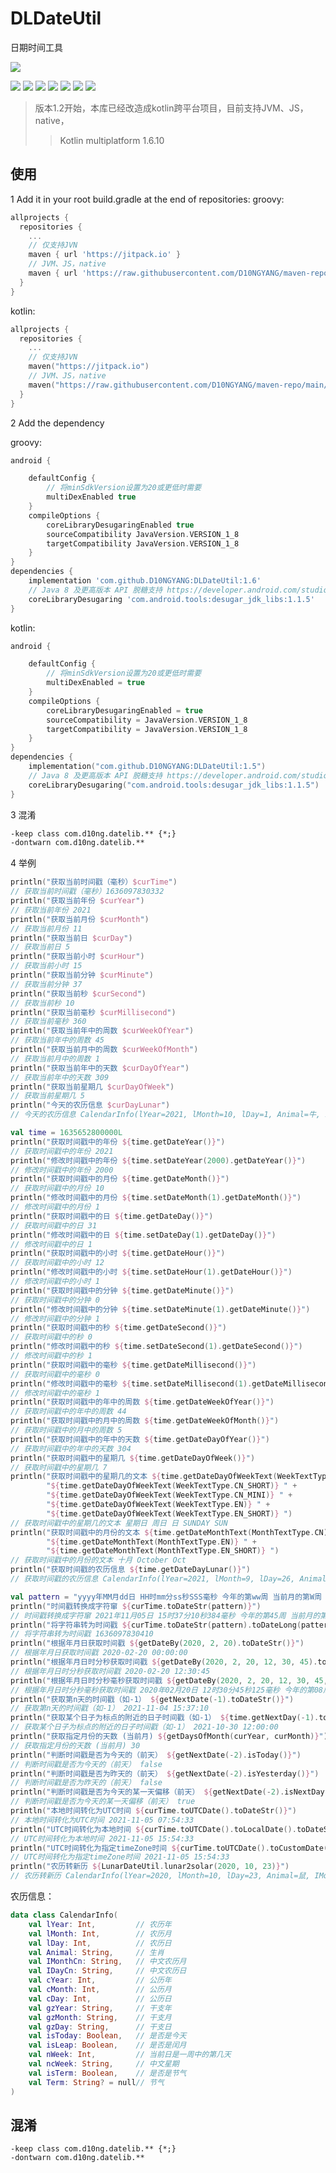 # DLDateUtil
日期时间工具

[![](https://jitpack.io/v/D10NGYANG/DLDateUtil.svg)](https://jitpack.io/#D10NGYANG/DLDateUtil)

![](https://camo.githubusercontent.com/b1d9ad56ab51c4ad1417e9a5ad2a8fe63bcc4755e584ec7defef83755c23f923/687474703a2f2f696d672e736869656c64732e696f2f62616467652f706c6174666f726d2d616e64726f69642d3645444238442e7376673f7374796c653d666c6174)
![](https://camo.githubusercontent.com/1fec6f0d044c5e1d73656bfceed9a78fd4121b17e82a2705d2a47f6fd1f0e3e5/687474703a2f2f696d672e736869656c64732e696f2f62616467652f706c6174666f726d2d696f732d4344434443442e7376673f7374796c653d666c6174)
![](https://camo.githubusercontent.com/700f5dcd442fd835875568c038ae5cd53518c80ae5a0cf12c7c5cf4743b5225b/687474703a2f2f696d672e736869656c64732e696f2f62616467652f706c6174666f726d2d6a766d2d4442343133442e7376673f7374796c653d666c6174)
![](https://camo.githubusercontent.com/3e0a143e39915184b54b60a2ecedec75e801f396d34b5b366c94ec3604f7e6bd/687474703a2f2f696d672e736869656c64732e696f2f62616467652f706c6174666f726d2d6a732d4638444235442e7376673f7374796c653d666c6174)
![](https://camo.githubusercontent.com/1b8313498db244646b38a4480186ae2b25464e5e8d71a1920c52b2be5212b909/687474703a2f2f696d672e736869656c64732e696f2f62616467652f706c6174666f726d2d6d61636f732d3131313131312e7376673f7374796c653d666c6174)
![](https://camo.githubusercontent.com/01bd13daf3ea3068952f50840e3f36a305803cc248af08f084cb9e37df78123d/687474703a2f2f696d672e736869656c64732e696f2f62616467652f706c6174666f726d2d77696e646f77732d3444373643442e7376673f7374796c653d666c6174)
![](https://camo.githubusercontent.com/a2c518ecf30b2c88dd6af8bbc5281b6014686b916368e6197ef2a5e1dda7adb4/687474703a2f2f696d672e736869656c64732e696f2f62616467652f706c6174666f726d2d6c696e75782d3244334636432e7376673f7374796c653d666c6174)

> 版本1.2开始，本库已经改造成kotlin跨平台项目，目前支持JVM、JS，native，
> > Kotlin multiplatform 1.6.10

## 使用
1 Add it in your root build.gradle at the end of repositories:
groovy:
```groovy
allprojects {
  repositories {
    ...
    // 仅支持JVN
    maven { url 'https://jitpack.io' }
    // JVM、JS，native
    maven { url 'https://raw.githubusercontent.com/D10NGYANG/maven-repo/main/repository' }
  }
}
```
kotlin:
```kotlin
allprojects {
  repositories {
    ...
    // 仅支持JVN
    maven("https://jitpack.io")
    // JVM、JS，native    
    maven("https://raw.githubusercontent.com/D10NGYANG/maven-repo/main/repository")
  }
}
```
2 Add the dependency

groovy:
```groovy
android {

    defaultConfig {
        // 将minSdkVersion设置为20或更低时需要
        multiDexEnabled true
    }
    compileOptions {
        coreLibraryDesugaringEnabled true
        sourceCompatibility JavaVersion.VERSION_1_8
        targetCompatibility JavaVersion.VERSION_1_8
    }
}
dependencies {
    implementation 'com.github.D10NGYANG:DLDateUtil:1.6'
    // Java 8 及更高版本 API 脱糖支持 https://developer.android.com/studio/write/java8-support#library-desugaring
    coreLibraryDesugaring 'com.android.tools:desugar_jdk_libs:1.1.5'
}
```
kotlin:
```kotlin
android {

    defaultConfig {
        // 将minSdkVersion设置为20或更低时需要
        multiDexEnabled = true
    }
    compileOptions {
        coreLibraryDesugaringEnabled = true
        sourceCompatibility = JavaVersion.VERSION_1_8
        targetCompatibility = JavaVersion.VERSION_1_8
    }
}
dependencies {
    implementation("com.github.D10NGYANG:DLDateUtil:1.5")
    // Java 8 及更高版本 API 脱糖支持 https://developer.android.com/studio/write/java8-support#library-desugaring
    coreLibraryDesugaring("com.android.tools:desugar_jdk_libs:1.1.5")
}
```
3 混淆
```xml
-keep class com.d10ng.datelib.** {*;}
-dontwarn com.d10ng.datelib.**
```

4 举例
```kotlin
println("获取当前时间戳（毫秒）$curTime")
// 获取当前时间戳（毫秒）1636097830332
println("获取当前年份 $curYear")
// 获取当前年份 2021
println("获取当前月份 $curMonth")
// 获取当前月份 11
println("获取当前日 $curDay")
// 获取当前日 5
println("获取当前小时 $curHour")
// 获取当前小时 15
println("获取当前分钟 $curMinute")
// 获取当前分钟 37
println("获取当前秒 $curSecond")
// 获取当前秒 10
println("获取当前毫秒 $curMillisecond")
// 获取当前毫秒 360
println("获取当前年中的周数 $curWeekOfYear")
// 获取当前年中的周数 45
println("获取当前月中的周数 $curWeekOfMonth")
// 获取当前月中的周数 1
println("获取当前年中的天数 $curDayOfYear")
// 获取当前年中的天数 309
println("获取当前星期几 $curDayOfWeek")
// 获取当前星期几 5
println("今天的农历信息 $curDayLunar")
// 今天的农历信息 CalendarInfo(lYear=2021, lMonth=10, lDay=1, Animal=牛, IMonthCn=十月, IDayCn=初一, cYear=2021, cMonth=11, cDay=5, gzYear=辛丑, gzMonth=戊戌, gzDay=丁巳, isToday=true, isLeap=false, nWeek=5, ncWeek=星期五, isTerm=false, Term=null)

val time = 1635652800000L
println("获取时间戳中的年份 ${time.getDateYear()}")
// 获取时间戳中的年份 2021
println("修改时间戳中的年份 ${time.setDateYear(2000).getDateYear()}")
// 修改时间戳中的年份 2000
println("获取时间戳中的月份 ${time.getDateMonth()}")
// 获取时间戳中的月份 10
println("修改时间戳中的月份 ${time.setDateMonth(1).getDateMonth()}")
// 修改时间戳中的月份 1
println("获取时间戳中的日 ${time.getDateDay()}")
// 获取时间戳中的日 31
println("修改时间戳中的日 ${time.setDateDay(1).getDateDay()}")
// 修改时间戳中的日 1
println("获取时间戳中的小时 ${time.getDateHour()}")
// 获取时间戳中的小时 12
println("修改时间戳中的小时 ${time.setDateHour(1).getDateHour()}")
// 修改时间戳中的小时 1
println("获取时间戳中的分钟 ${time.getDateMinute()}")
// 获取时间戳中的分钟 0
println("修改时间戳中的分钟 ${time.setDateMinute(1).getDateMinute()}")
// 修改时间戳中的分钟 1
println("获取时间戳中的秒 ${time.getDateSecond()}")
// 获取时间戳中的秒 0
println("修改时间戳中的秒 ${time.setDateSecond(1).getDateSecond()}")
// 修改时间戳中的秒 1
println("获取时间戳中的毫秒 ${time.getDateMillisecond()}")
// 获取时间戳中的毫秒 0
println("修改时间戳中的毫秒 ${time.setDateMillisecond(1).getDateMillisecond()}")
// 修改时间戳中的毫秒 1
println("获取时间戳中的年中的周数 ${time.getDateWeekOfYear()}")
// 获取时间戳中的年中的周数 44
println("获取时间戳中的月中的周数 ${time.getDateWeekOfMonth()}")
// 获取时间戳中的月中的周数 5
println("获取时间戳中的年中的天数 ${time.getDateDayOfYear()}")
// 获取时间戳中的年中的天数 304
println("获取时间戳中的星期几 ${time.getDateDayOfWeek()}")
// 获取时间戳中的星期几 7
println("获取时间戳中的星期几的文本 ${time.getDateDayOfWeekText(WeekTextType.CN)} " +
        "${time.getDateDayOfWeekText(WeekTextType.CN_SHORT)} " +
        "${time.getDateDayOfWeekText(WeekTextType.CN_MINI)} " +
        "${time.getDateDayOfWeekText(WeekTextType.EN)} " +
        "${time.getDateDayOfWeekText(WeekTextType.EN_SHORT)} ")
// 获取时间戳中的星期几的文本 星期日 周日 日 SUNDAY SUN
println("获取时间戳中的月份的文本 ${time.getDateMonthText(MonthTextType.CN)} " +
        "${time.getDateMonthText(MonthTextType.EN)} " +
        "${time.getDateMonthText(MonthTextType.EN_SHORT)} ")
// 获取时间戳中的月份的文本 十月 October Oct
println("获取时间戳的农历信息 ${time.getDateDayLunar()}")
// 获取时间戳的农历信息 CalendarInfo(lYear=2021, lMonth=9, lDay=26, Animal=牛, IMonthCn=九月, IDayCn=廿六, cYear=2021, cMonth=10, cDay=31, gzYear=辛丑, gzMonth=戊戌, gzDay=壬子, isToday=false, isLeap=false, nWeek=7, ncWeek=星期日, isTerm=false, Term=null)

val pattern = "yyyy年MM月dd日 HH时mm分ss秒SSS毫秒 今年的第ww周 当前月的第W周 今年的第DDD天 星期E a hh"
println("时间戳转换成字符窜 ${curTime.toDateStr(pattern)}")
// 时间戳转换成字符窜 2021年11月05日 15时37分10秒384毫秒 今年的第45周 当前月的第1周 今年的第309天 星期5 PM 03
println("将字符串转为时间戳 ${curTime.toDateStr(pattern).toDateLong(pattern)}")
// 将字符串转为时间戳 1636097830410
println("根据年月日获取时间戳 ${getDateBy(2020, 2, 20).toDateStr()}")
// 根据年月日获取时间戳 2020-02-20 00:00:00
println("根据年月日时分秒获取时间戳 ${getDateBy(2020, 2, 20, 12, 30, 45).toDateStr()}")
// 根据年月日时分秒获取时间戳 2020-02-20 12:30:45
println("根据年月日时分秒毫秒获取时间戳 ${getDateBy(2020, 2, 20, 12, 30, 45, 125).toDateStr(pattern)}")
// 根据年月日时分秒毫秒获取时间戳 2020年02月20日 12时30分45秒125毫秒 今年的第08周 当前月的第3周 今年的第051天 星期4 AM 12
println("获取第n天的时间戳（如-1） ${getNextDate(-1).toDateStr()}")
// 获取第n天的时间戳（如-1） 2021-11-04 15:37:10
println("获取某个日子为标点的附近的日子时间戳（如-1） ${time.getNextDay(-1).toDateStr()}")
// 获取某个日子为标点的附近的日子时间戳（如-1） 2021-10-30 12:00:00
println("获取指定月份的天数 (当前月) ${getDaysOfMonth(curYear, curMonth)}")
// 获取指定月份的天数 (当前月) 30
println("判断时间戳是否为今天的（前天） ${getNextDate(-2).isToday()}")
// 判断时间戳是否为今天的（前天） false
println("判断时间戳是否为昨天的（前天） ${getNextDate(-2).isYesterday()}")
// 判断时间戳是否为昨天的（前天） false
println("判断时间戳是否为今天的某一天偏移（前天） ${getNextDate(-2).isNextDay(-2)}")
// 判断时间戳是否为今天的某一天偏移（前天） true
println("本地时间转化为UTC时间 ${curTime.toUTCDate().toDateStr()}")
// 本地时间转化为UTC时间 2021-11-05 07:54:33
println("UTC时间转化为本地时间 ${curTime.toUTCDate().toLocalDate().toDateStr()}")
// UTC时间转化为本地时间 2021-11-05 15:54:33
println("UTC时间转化为指定timeZone时间 ${curTime.toUTCDate().toCustomDate(+8).toDateStr()}")
// UTC时间转化为指定timeZone时间 2021-11-05 15:54:33
println("农历转新历 ${LunarDateUtil.lunar2solar(2020, 10, 23)}")
// 农历转新历 CalendarInfo(lYear=2020, lMonth=10, lDay=23, Animal=鼠, IMonthCn=十月, IDayCn=廿三, cYear=2020, cMonth=12, cDay=7, gzYear=庚子, gzMonth=戊子, gzDay=甲申, isToday=false, isLeap=false, nWeek=1, ncWeek=星期一, isTerm=true, Term=大雪)

```

农历信息：
```kotlin
data class CalendarInfo(
    val lYear: Int,         // 农历年
    val lMonth: Int,        // 农历月
    val lDay: Int,          // 农历日
    val Animal: String,     // 生肖
    val IMonthCn: String,   // 中文农历月
    val IDayCn: String,     // 中文农历日
    val cYear: Int,         // 公历年
    val cMonth: Int,        // 公历月
    val cDay: Int,          // 公历日
    val gzYear: String,     // 干支年
    val gzMonth: String,    // 干支月
    val gzDay: String,      // 干支日
    val isToday: Boolean,   // 是否是今天
    val isLeap: Boolean,    // 是否是闰月
    val nWeek: Int,         // 当前日是一周中的第几天
    val ncWeek: String,     // 中文星期
    val isTerm: Boolean,    // 是否是节气
    val Term: String? = null// 节气
)
```
## 混淆
```properties
-keep class com.d10ng.datelib.** {*;}
-dontwarn com.d10ng.datelib.**
```
